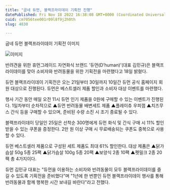 ```yaml
---
title: "굽네 듀먼, 블랙프라이데이 기획전 진행"
datePublished: Fri Nov 18 2022 16:38:08 GMT+0000 (Coordinated Universal Time)
cuid: cm7056tee001r09l8f9j2h0th
slug: 4830

---
```



굽네 듀먼 블랙프라이데이 기획전 이미지

![이미지](https://cdn.hashnode.com/res/hashnode/image/upload/v1739257801339/5d74bf21-e20b-4298-baba-88cdba1c76ae.jpeg)

반려견을 위한 휴먼그레이드 자연화식 브랜드 '듀먼(D’human)'(대표 김민규)은 블랙프라이데이를 맞아 소비자와 반려동물을 위한 기획전을 마련했다고 18일 밝혔다.

듀먼 블랙프라이데이 기획전은 오는 21일부터 30일까지 10일간 듀먼 공식 홈페이지 회원 대상으로 진행된다. 듀먼은 베스트셀러 제품 할인과 소비자 대상 이벤트를 마련했다.

행사 기간 동안 매일 오전 11시 듀먼 인기 제품을 0원에 구매할 수 있는 이벤트가 진행된다. 1일차부터 순차적으로 ▲듀먼 반려동물 배변세트 제품 ▲플레이츄 우피껌 ▲치즈무스 간식 등을 구매할 수 있으며, 준비된 수량 소진 시 조기 종료될 수 있다.

블랙프라이데이 당일인 25일은 선착순 300명에게 듀먼 화식 및 간식 구매 시 11% 할인받을 수 있는 쿠폰을 증정한다. 2만 원 이상 구매 시 무료배송되는 쿠폰도 중복으로 사용할 수 있다.

듀먼 베스트셀러 제품으로 구성된 세트 제품도 최대 61% 할인한다. 대상 제품은 ▲닭가슴살 50g 5종 25팩 ▲닭가슴살 100g 5종 20팩 ▲보양식 2종 10팩 ▲펫밀크 2종 20팩 총 4가지이다.

듀먼 김민규 대표는 "듀먼을 이용하는 소비자와 반려동물이 모두 블랙프라이데이를 즐길 수 있도록 기획전을 준비했다"며 "1년에 한 번뿐인 듀먼 블랙프라이데이 행사를 통해 반려동물과 함께 행복한 시간 보내길 바란다"라고 전했다.